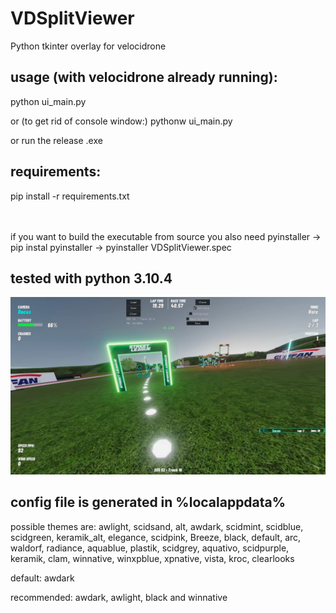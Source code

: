 # VDSplitViewer
Python tkinter overlay for velocidrone

## usage (with velocidrone already running):
python ui_main.py

or (to get rid of console window:) pythonw ui_main.py

or run the release .exe

## requirements:
pip install -r requirements.txt

<br></br>if you want to build the executable from source you also need pyinstaller -> pip instal pyinstaller -> pyinstaller VDSplitViewer.spec

## tested with python 3.10.4
![alt text](https://github.com/dargust/VDSplitViewer/blob/main/example.png?raw=true)

## config file is generated in %localappdata%
possible themes are: awlight, scidsand, alt, awdark, scidmint, scidblue, scidgreen, keramik_alt, elegance, scidpink, Breeze, black, default, arc, waldorf, radiance, aquablue, plastik, scidgrey, aquativo, scidpurple, keramik, clam, winnative, winxpblue, xpnative, vista, kroc, clearlooks

default: awdark

recommended: awdark, awlight, black and winnative
